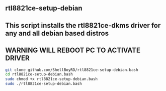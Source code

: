## rtl8821ce-setup-debian
## This script installs the rtl8821ce-dkms driver for any and all debian based distros
## WARNING WILL REBOOT PC TO ACTIVATE DRIVER


```bash
git clone github.com/ShellBoyRD/rtl8821ce-setup-debian.bash
cd rtl8821ce-setup-debian.bash
sudo chmod +x rtl8821ce-setup-debian.bash
sudo ./rtl8821ce-setup-debian.bash
```
